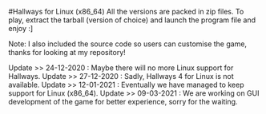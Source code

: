 #Hallways for Linux (x86_64)
All the versions are packed in zip files.
To play, extract the tarball (version of choice) and launch the program file and enjoy :]

Note: I also included the source code so users can customise the game, thanks for looking at my repository!


Update >> 24-12-2020 : Maybe there will no more Linux support for Hallways.
Update >> 27-12-2020 : Sadly, Hallways 4 for Linux is not available.
Update >> 12-01-2021 : Eventually we have managed to keep support for Linux (x86_64).
Update >> 09-03-2021 : We are working on GUI development of the game for better experience, sorry for the waiting.
